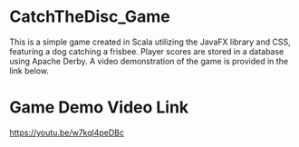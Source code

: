 # CatchTheDisc_Game

This is a simple game created in Scala utilizing the JavaFX library and CSS, featuring a dog catching a frisbee. Player scores are stored in a database using Apache Derby. A video demonstration of the game is provided in the link below.

# Game Demo Video Link
https://youtu.be/w7kql4peDBc
